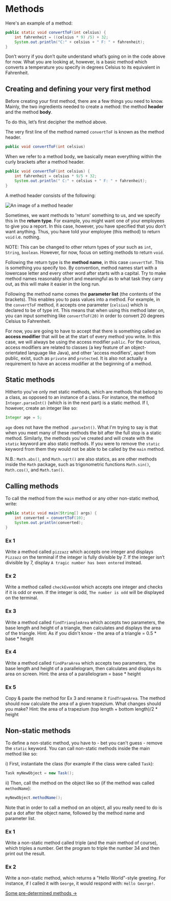 Methods
===

Here's an example of a method:

```java
public static void convertToF(int celsius) {
	int fahrenheit = ((celsius * 9) /5) + 32;
	System.out.println("C:" + celsius + " F: " + fahrenheit);
}
```
	
Don’t worry if you don’t quite understand what’s going on in the code above for now. What you are looking at, however, is a basic method which converts a temperature you specify in degrees Celsius to its equivalent in Fahrenheit.  

## Creating and defining your very first method
Before creating your first method, there are a few things you need to know. Mainly, the two ingredients needed to create a method: the method **header** and the method **body**.

To do this, let’s first decipher the method above.

The very first line of the method named `convertToF` is known as the method header.

```java
public void convertToF(int celsius)
```

When we refer to a method body, we basically mean everything within the curly brackets after a method header.

```java
public void convertToF(int celsius) {
	int fahrenheit = celsius * 9/5 + 32;
	System.out.println(" C:" + celsius + " F: " + fahrenheit);
}
```

A method header consists of the following:

![An image of a method header](../../Images/Chapter-II/Defining_Methods/method_header.png)

Sometimes, we want methods to 'return' something to us, and we specify this in the **return type**. For example, you might want one of your employees to give you a report. In this case, however, you have specified that you don’t want anything. Thus, you have told your employee (this method) to return `void` i.e. nothing. 

NOTE: This can be changed to other return types of your such as `int`, `String`, `boolean`. However, for now, focus on setting methods to return `void`. 

Following the return type is the **method name**, in this case `convertToF`. This is something you specify too. By convention, method names start with a lowercase letter and every other word after starts with a capital. Try to make method names reasonably short and meaningful as to what task they carry out, as this will make it easier in the long run.

Following the method name comes the **parameter list** (the contents of the brackets). This enables you to pass values into a method. For example, in the `convertToF` method, it accepts one parameter (`celsius`) which is declared to be of type int. This means that when using this method later on, you can input something like `convertToF(20)` in order to convert 20 degrees Celsius to Fahrenheit.

For now, you are going to have to accept that there is something called an **access modifier** that will be at the start of every method you write. In this case, we will always be using the access modifier `public`. For the curious, access modifiers are related to classes (a key feature of an object-orientated language like Java), and other 'access modifiers', apart from public, exist, such as `private` and `protected`. It is also not actually a requirement to have an access modifier at the beginning of a method. 

## Static methods
Hitherto you've only met static methods, which are methods that belong to a class, as opposed to an instance of a class. For instance, the method `Integer.parseInt()` (which is in the next part) is a static method. If I, however, create an integer like so:

```java
Integer age = 5;
```

`age` does not have the method `.parseInt()`. What I'm trying to say is that when you meet many of these methods the bit after the full stop is a static method. Similarly, the methods you've created and will create with the `static` keyword are also static methods. If you were to remove the `static` keyword from them they would not be able to be called by the `main` method.

N.B.: `Math.abs()`, and `Math.sqrt()` are also statics, as are other methods inside the `Math` package, such as trigonometric functions `Math.sin()`, `Math.cos()`, and `Math.tan()`.

## Calling methods
To call the method from the `main` method or any other non-static method, write:

```java
public static void main(String[] args) {
	int converted = convertToF(10);
	System.out.println(converted);
}
```

### Ex 1
Write a method called `pizzazz` which accepts one integer and displays `Pizzazz` on the terminal if the integer is fully divisible by 7. If the integer isn’t divisible by 7, display `A tragic number has been entered` instead.

### Ex 2
Write a method called `checkEvenOdd` which accepts one integer and checks if it is odd or even. If the integer is odd, `The number is odd` will be displayed on the terminal. 

### Ex 3
Write a method called `findTriangleArea` which accepts two parameters, the base length and height of a triangle, then calculates and displays the area of the triangle.
Hint: As if you didn't know - the area of a triangle = 0.5 * base * height

### Ex 4
Write a method called `findParaArea` which accepts two parameters, the base length and height of a parallelogram, then calculates and displays its area on screen.
Hint: the area of a parallelogram = base * height 

### Ex 5
Copy & paste the method for Ex 3 and rename it `findTrapeArea`. The method should now calculate the area of a given trapezium. What changes should you make?
Hint: the area of a trapezium (top length + bottom length)/2 * height

## Non-static methods
To define a non-static method, you have to - bet you can't guess - remove the `static` keyword. You can call non-static methods inside the main method like so:

i) First, instantiate the class (for example if the class were called `Task`):

```java
Task myNewObject = new Task();
```

ii) Then, call the method on the object like so (if the method was called `methodName`):

```java
myNewObject.methodName();
```

Note that in order to call a method on an object, all you really need to do is put a dot after the object name, followed by the method name and parameter list. 

### Ex 1
Write a non-static method called triple (and the main method of course), which triples a number.  Get the program to triple the number 34 and then print out the result.

### Ex 2
Write a non-static method, which returns a "Hello World"-style greeting. For instance, if I called it with `George`, it would respond with: `Hello George!`.

[Some pre-determined methods &rarr;](./Part-III:-Variable-methods.html)

